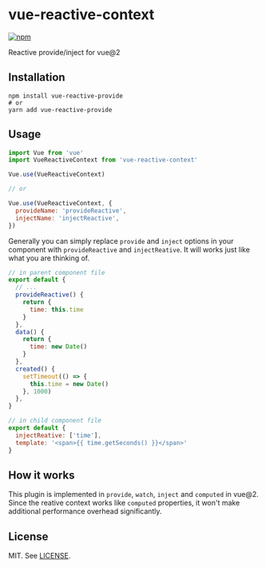 # vue-reactive-context

[![npm](https://img.shields.io/npm/v/vue-reactive-context.svg)](https://www.npmjs.com/package/vue-reactive-context)

Reactive provide/inject for vue@2

## Installation

```shell
npm install vue-reactive-provide
# or
yarn add vue-reactive-provide
```

## Usage

```javascript
import Vue from 'vue'
import VueReactiveContext from 'vue-reactive-context'

Vue.use(VueReactiveContext)

// or

Vue.use(VueReactiveContext, {
  provideName: 'provideReactive',
  injectName: 'injectReactive',
})
```

Generally you can simply replace `provide` and `inject` options in your component with `provideReactive` and `injectReative`. It will works just like what you are thinking of.

```javascript
// in parent component file
export default {
  // ...
  provideReactive() {
    return {
      time: this.time
    }
  },
  data() {
    return {
      time: new Date()
    }
  },
  created() {
    setTimeout(() => {
      this.time = new Date()
    }, 1000)
  },
}

// in child component file
export default {
  injectReative: ['time'],
  template: '<span>{{ time.getSeconds() }}</span>'
}

```

## How it works

This plugin is implemented in `provide`, `watch`, `inject` and `computed` in vue@2. Since the reative context works like `computed` properties, it won't make additional performance overhead significantly.

## License

MIT. See [LICENSE](./LICENSE).
